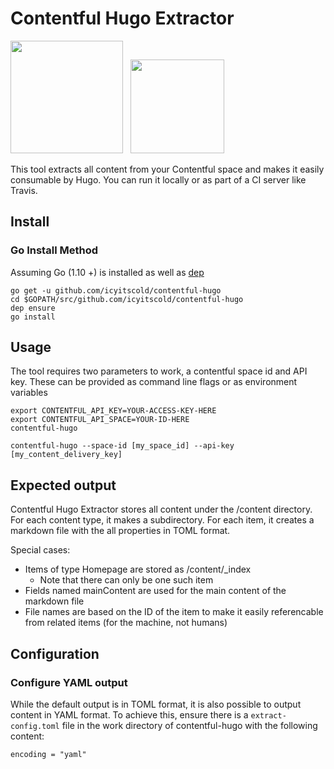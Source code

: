 # Contentful Hugo Extractor

<img src="https://d33wubrfki0l68.cloudfront.net/21d38ec2ccdfaacf6adc0b9921add9d18406493a/e1bcd/assets/images/logos/contentful-dark.svg" width="180" /> &nbsp; <img src="https://gohugo.io/img/hugo-logo.png" width="150" />

This tool extracts all content from your Contentful space and makes it easily consumable by Hugo. You can run it locally or as part of a CI server like Travis.

## Install

### Go Install Method

Assuming Go (1.10 +) is installed as well as [dep](https://golang.github.io/dep/)
```
go get -u github.com/icyitscold/contentful-hugo
cd $GOPATH/src/github.com/icyitscold/contentful-hugo
dep ensure
go install
```

## Usage

The tool requires two parameters to work, a contentful space id and API key. These can be provided as command line flags or as environment variables

```
export CONTENTFUL_API_KEY=YOUR-ACCESS-KEY-HERE
export CONTENTFUL_API_SPACE=YOUR-ID-HERE
contentful-hugo
```

```
contentful-hugo --space-id [my_space_id] --api-key [my_content_delivery_key]

```

## Expected output

Contentful Hugo Extractor stores all content under the /content directory. For each content type, it makes a subdirectory. For each item, it creates a markdown file with the all properties in TOML format.

Special cases:
 - Items of type Homepage are stored as /content/_index
   - Note that there can only be one such item
 - Fields named mainContent are used for the main content of the markdown file
 - File names are based on the ID of the item to make it easily referencable from related items (for the machine, not humans)

## Configuration

### Configure YAML output

While the default output is in TOML format, it is also possible to output content in YAML format. To achieve this, ensure there is a `extract-config.toml` file in the work directory of contentful-hugo with the following content:

```
encoding = "yaml"
```
